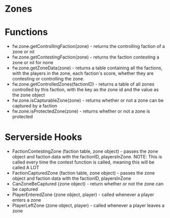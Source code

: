 # Zones

# Functions
 - fw.zone.getControllingFaction(zone) - returns the controlling faction of a zone or nil
 - fw.zone.getContestingFaction(zone) - returns the faction contesting a zone or nil for none
 - fw.zone.getZoneData(zone) - returns a table containing all the factions, with the players in the zone, each faction's score, whether they are contesting or controlling the zone.
 - fw.zone.getControlledZones(factionID) - returns a table of all zones controlled by this faction, with the key as the zone id and the value as the zone object
 - fw.zone.isCapturableZone(zone) - returns whether or not a zone can be captured by a faction
 - fw.zone.isProtectedZone(zone) - returns whether or not a zone is protected

# Serverside Hooks
 - FactionContestingZone (faction table, zone object) - passes the zone object and faction data with the factionID, playersInZone. NOTE: This is called every time the contest function is called, meaning this will be called A LOT
 - FactionCapturedZone (faction table, zone object) - passes the zone object and faction data with the factionID, playersInZone
 - CanZoneBeCaptured (zone object) - return whether or not the zone can be captured
 - PlayerEnteredZone (zone object, player) - called whenever a player enters a zone
 - PlayerLeftZone (zone object, player) - called whenever a player leaves a zone